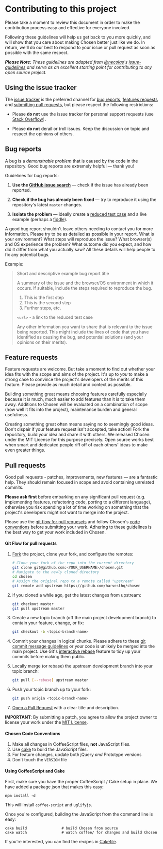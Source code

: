 # Contributing to this project

Please take a moment to review this document in order to make the contribution
process easy and effective for everyone involved.

Following these guidelines will help us get back to you more quickly, and will 
show that you care about making Chosen better just like we do. In return, we'll 
do our best to respond to your issue or pull request as soon as possible with 
the same respect.

_**Please Note:** These guidelines are adapted from [@necolas](https://github.com/necolas)'s 
[issue-guidelines](https://github.com/necolas/issue-guidelines) and serve as
an excellent starting point for contributing to any open source project._


## Using the issue tracker

The [issue tracker](https://github.com/harvesthq/chosen/issues) is the 
preferred channel for [bug reports](#bugs), [features requests](#features) 
and [submitting pull requests](#pull-requests), but please respect the 
following restrictions:

* Please **do not** use the issue tracker for personal support requests (use
  [Stack Overflow](http://stackoverflow.com)).

* Please **do not** derail or troll issues. Keep the discussion on topic and
  respect the opinions of others.


<a name="bugs"></a>
## Bug reports

A bug is a _demonstrable problem_ that is caused by the code in the repository.
Good bug reports are extremely helpful &mdash; thank you!

Guidelines for bug reports:

1. **Use the [GitHub issue search](https://github.com/harvesthq/chosen/search?type=Issues)** &mdash; check if the issue has already been
   reported.

2. **Check if the bug has already been fixed** &mdash; try to reproduce it using the
   repository's latest `master` changes.

3. **Isolate the problem** &mdash; ideally create a [reduced test
   case](http://css-tricks.com/6263-reduced-test-cases/) and a live example 
   (perhaps a [fiddle](http://jsfiddle.net)).

A good bug report shouldn't leave others needing to contact you for more
information. Please try to be as detailed as possible in your report. What is
your environment? What steps will reproduce the issue? What browser(s) and OS
experience the problem? What outcome did you expect, and how did it differ from 
what you actually saw? All these details will help people to fix any potential 
bugs.

Example:

> Short and descriptive example bug report title
>
> A summary of the issue and the browser/OS environment in which it occurs. If
> suitable, include the steps required to reproduce the bug.
>
> 1. This is the first step
> 2. This is the second step
> 3. Further steps, etc.
>
> `<url>` - a link to the reduced test case
>
> Any other information you want to share that is relevant to the issue being
> reported. This might include the lines of code that you have identified as
> causing the bug, and potential solutions (and your opinions on their
> merits).


<a name="features"></a>
## Feature requests

Feature requests are welcome. But take a moment to find out whether your idea
fits with the scope and aims of the project. It's up to *you* to make a strong
case to convince the project's developers of the merits of this feature. Please
provide as much detail and context as possible.

Building something great means choosing features carefully especially because it
is much, much easier to add features than it is to take them away. Additions 
to Chosen will be evaluated on a combination of scope (how well it fits into the 
project), maintenance burden and general usefulness.

Creating something great often means saying no to seemingly good ideas. Don't 
dispair if your feature request isn't accepted, take action! Fork the 
repository, build your idea and share it with others. We released Chosen under
the MIT License for this purpose precisely. Open source works best when smart 
and dedicated people riff off of each others' ideas to make even greater things. 



<a name="pull-requests"></a>
## Pull requests

Good pull requests - patches, improvements, new features &mdash; are a fantastic help. 
They should remain focused in scope and avoid containing unrelated commits.

**Please ask first** before embarking on any significant pull request (e.g.
implementing features, refactoring code, porting to a different language),
otherwise you risk spending a lot of time working on something that the
project's developers might not want to merge into the project.

Please use the [git flow for pull requesets](#git-flow) and follow Chosen's 
[code conventions](#code-conventions) before submitting your work. Adhering to 
these guidelines is the best way to get your work included in Chosen.

<a name="git-flow"></a>
#### Git Flow for pull requests

1. [Fork](http://help.github.com/fork-a-repo/) the project, clone your fork,
   and configure the remotes:

   ```bash
   # Clone your fork of the repo into the current directory
   git clone git@github.com:<YOUR_USERNAME>/chosen.git
   # Navigate to the newly cloned directory
   cd chosen
   # Assign the original repo to a remote called "upstream"
   git remote add upstream https://github.com/harvesthq/chosen
   ```

2. If you cloned a while ago, get the latest changes from upstream:

   ```bash
   git checkout master
   git pull upstream master
   ```

3. Create a new topic branch (off the main project development branch) to
   contain your feature, change, or fix:

   ```bash
   git checkout -b <topic-branch-name>
   ```

4. Commit your changes in logical chunks. Please adhere to these [git commit
   message guidelines](http://tbaggery.com/2008/04/19/a-note-about-git-commit-messages.html)
   or your code is unlikely be merged into the main project. Use Git's
   [interactive rebase](https://help.github.com/articles/interactive-rebase)
   feature to tidy up your commits before making them public.

5. Locally merge (or rebase) the upstream development branch into your topic branch:

   ```bash
   git pull [--rebase] upstream master
   ```

6. Push your topic branch up to your fork:

   ```bash
   git push origin <topic-branch-name>
   ```

7. [Open a Pull Request](https://help.github.com/articles/using-pull-requests/)
    with a clear title and description.

**IMPORTANT**: By submitting a patch, you agree to allow the project owner to
license your work under the [MIT License](http://en.wikipedia.org/wiki/MIT_License).

<a name="code-conventions"></a>
#### Chosen Code Conventions

1. Make all changes in CoffeeScript files, **not** JavaScript files.
2. Use [cake](#cake) to build the JavaScript files.
3. For feature changes, update both jQuery *and* Prototype versions
4. Don't touch the `VERSION` file

<a name="cake"></a>
#### Using CoffeeScript and Cake

First, make sure you have the proper CoffeeScript / Cake setup in place. We have added a package.json that makes this easy:

```
npm install -d
```

This will install `coffee-script` and `uglifyjs`.

Once you're configured, building the JavaScript from the command line is easy:

    cake build                # build Chosen from source
    cake watch                # watch coffee/ for changes and build Chosen
    
If you're interested, you can find the recipes in [Cakefile](https://github.com/harvesthq/chosen/blob/master/Cakefile).
